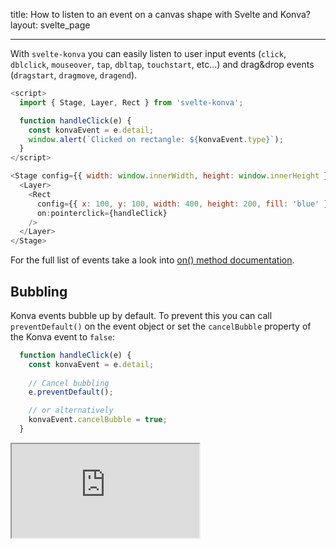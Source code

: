 title: How to listen to an event on a canvas shape with Svelte and Konva?
layout: svelte_page

---

With `svelte-konva` you can easily listen to user input events (`click`, `dblclick`, `mouseover`, `tap`, `dbltap`, `touchstart`, etc...) and drag&drop events (`dragstart`, `dragmove`, `dragend`).

```js
<script>
  import { Stage, Layer, Rect } from 'svelte-konva';

  function handleClick(e) {
    const konvaEvent = e.detail;
    window.alert(`Clicked on rectangle: ${konvaEvent.type}`);
  }
</script>

<Stage config={{ width: window.innerWidth, height: window.innerHeight }}>
  <Layer>
    <Rect
      config={{ x: 100, y: 100, width: 400, height: 200, fill: 'blue' }}
      on:pointerclick={handleClick}
    />
  </Layer>
</Stage>
```

For the full list of events take a look into [on() method documentation](/api/Konva.Node.html#on).

## Bubbling
Konva events bubble up by default. To prevent this you can call `preventDefault()` on the event object or set the `cancelBubble` property of the Konva event to `false`:

```js
  function handleClick(e) {
    const konvaEvent = e.detail;
    
    // Cancel bubbling
    e.preventDefault();

    // or alternatively
    konvaEvent.cancelBubble = true;
  }
```

<iframe 
  src="https://codesandbox.io/p/sandbox/github/konvajs/site/tree/master/svelte-demos/events?file=/src/App.svelte" 
  style={{
    width: "100%",
    height: "800px",
    border: 0,
    borderRadius: "4px",
    overflow: "hidden"
  }}
  sandbox="allow-modals allow-forms allow-popups allow-scripts allow-same-origin"
/>
